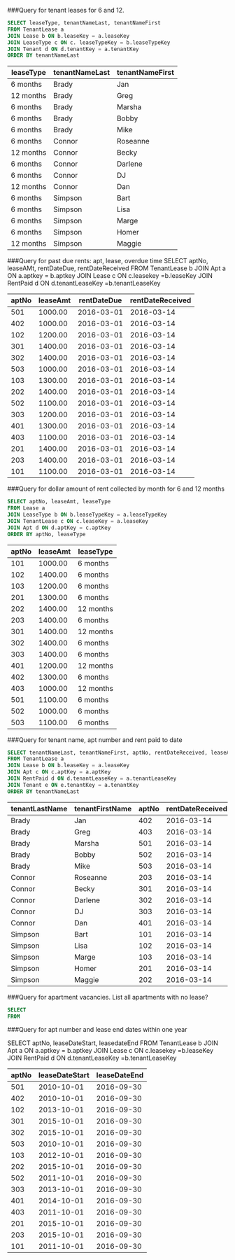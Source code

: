 ###Query for tenant leases for 6 and 12.
```sql
SELECT leaseType, tenantNameLast, tenantNameFirst
FROM TenantLease a
JOIN Lease b ON b.leaseKey = a.leaseKey
JOIN LeaseType c ON c. leaseTypeKey = b.leaseTypeKey
JOIN Tenant d ON d.tenantKey = a.tenantKey
ORDER BY tenantNameLast
```

|leaseType| tenantNameLast| tenantNameFirst|
| --- | --- | --- |
|6 months	|Brady	|Jan
|12 months	|Brady	|Greg
|6 months	|Brady	|Marsha
|6 months	|Brady	|Bobby
|6 months	|Brady	|Mike
|6 months	|Connor	|Roseanne
|12 months	|Connor	|Becky
|6 months	|Connor	|Darlene
|6 months	|Connor	|DJ
|12 months	|Connor	|Dan
|6 months	|Simpson	|Bart
|6 months	|Simpson	|Lisa
|6 months	|Simpson	|Marge
|6 months	|Simpson	|Homer
|12 months	|Simpson	|Maggie
  
###Query for past due rents: apt, lease, overdue time
SELECT aptNo, leaseAMt, rentDateDue, rentDateReceived
FROM TenantLease b
JOIN Apt a ON a.aptkey = b.aptkey
JOIN Lease c ON c.leasekey =b.leaseKey
JOIN RentPaid d ON d.tenantLeaseKey =b.tenantLeaseKey

|aptNo| leaseAmt| rentDateDue | rentDateReceived|
|---| ---| ---| ---|
501 |1000.00	|2016-03-01	|2016-03-14
402	|1000.00	|2016-03-01	|2016-03-14
102	|1200.00	|2016-03-01	|2016-03-14
301	|1400.00	|2016-03-01	|2016-03-14
302	|1400.00	|2016-03-01	|2016-03-14
503	|1000.00	|2016-03-01	|2016-03-14
103	|1300.00	|2016-03-01	|2016-03-14
202	|1400.00	|2016-03-01	|2016-03-14
502	|1100.00	|2016-03-01	|2016-03-14
303	|1200.00	|2016-03-01	|2016-03-14
401	|1300.00	|2016-03-01	|2016-03-14
403	|1100.00	|2016-03-01	|2016-03-14
201	|1400.00	|2016-03-01	|2016-03-14
203	|1400.00	|2016-03-01	|2016-03-14
101	|1100.00	|2016-03-01	|2016-03-14

###Query for dollar amount of rent collected by month for 6 and 12 months
```sql
SELECT aptNo, leaseAmt, leaseType 
FROM Lease a
JOIN LeaseType b ON b.leaseTypeKey = a.leaseTypeKey
JOIN TenantLease c ON c.leaseKey = a.leaseKey
JOIN Apt d ON d.aptKey = c.aptKey
ORDER BY aptNo, leaseType
```

|aptNo| leaseAmt| leaseType|
| --- | --- | --- |
|101	|1000.00	|6 months
|102	|1400.00	|6 months
|103	|1200.00	|6 months
|201	|1300.00	|6 months
|202	|1400.00	|12 months
|203	|1400.00	|6 months
|301	|1400.00	|12 months
|302	|1400.00	|6 months
|303	|1400.00	|6 months
|401	|1200.00	|12 months
|402	|1300.00	|6 months
|403	|1000.00	|12 months
|501	|1100.00	|6 months
|502	|1000.00	|6 months
|503	|1100.00	|6 months

###Query for tenant name, apt number and rent paid to date
```sql
SELECT tenantNameLast, tenantNameFirst, aptNo, rentDateReceived, leaseAmt
FROM TenantLease a
JOIN Lease b ON b.leaseKey = a.leaseKey
JOIN Apt c ON c.aptKey = a.aptKey
JOIN RentPaid d ON d.tenantLeaseKey = a.tenantLeaseKey
JOIN Tenant e ON e.tenantKey = a.tenantKey
ORDER BY tenantNameLast
```

|tenantLastName| tenantFirstName| aptNo| rentDateReceived| leaseAmt|
| --- | --- | --- | ---| ---|
|Brady	|Jan	|402	|2016-03-14	|1300.00
|Brady	|Greg	|403	|2016-03-14	|1000.00
|Brady	|Marsha	|501	|2016-03-14	|1100.00
|Brady	|Bobby	|502	|2016-03-14	|1000.00
|Brady	|Mike	|503	|2016-03-14	|1100.00
|Connor	|Roseanne	|203	|2016-03-14	|1400.00
|Connor	|Becky	|301	|2016-03-14	|1400.00
|Connor	|Darlene	|302	|2016-03-14	|1400.00
|Connor	|DJ	|303	|2016-03-14	|1400.00
|Connor	|Dan	|401	|2016-03-14	|1200.00
|Simpson	|Bart	|101	|2016-03-14	|1000.00
|Simpson	|Lisa	|102	|2016-03-14	|1400.00
|Simpson	|Marge	|103	|2016-03-14	|1200.00
|Simpson	|Homer	|201	|2016-03-14	|1300.00
|Simpson	|Maggie	|202	|2016-03-14	|1400.00

###Query for apartment vacancies. List all apartments with no lease?
```sql
SELECT
FROM
```

###Query for apt number and lease end dates within one year

SELECT aptNo, leaseDateStart, leasedateEnd
FROM TenantLease b
JOIN Apt a ON a.aptkey = b.aptkey
JOIN Lease c ON c.leasekey =b.leaseKey
JOIN RentPaid d ON d.tenantLeaseKey =b.tenantLeaseKey

|aptNo|leaseDateStart|leaseDateEnd|
|---|---|---|
501| 2010-10-01 |2016-09-30
402| 2010-10-01 |2016-09-30
102|	2013-10-01 |	2016-09-30
301|	2015-10-01 |	2016-09-30
302|	2015-10-01|	2016-09-30
503|	2010-10-01|	2016-09-30
103|	2012-10-01|	2016-09-30
202|	2015-10-01|	2016-09-30
502|	2011-10-01|	2016-09-30
303|	2013-10-01|	2016-09-30
401|	2014-10-01|	2016-09-30
403|2011-10-01| 2016-09-30
201|2015-10-01 |	2016-09-30
203|	2015-10-01 |	2016-09-30
101	|2011-10-01 |	2016-09-30





